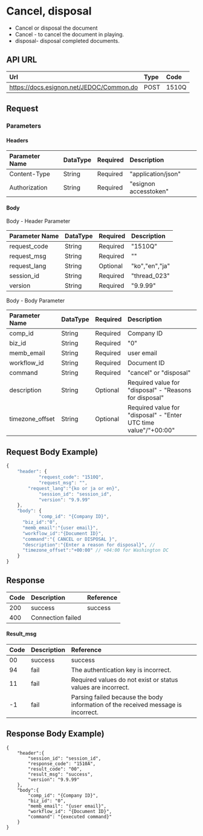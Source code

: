 # Cancel, disposal

* Cancel or disposal the document
* Cancel - to cancel the document in playing.
* disposal- disposal completed documents.

## API URL

| Url | Type | **Code** |
| :--- | :--- | :--- |
| https://docs.esignon.net/JEDOC/Common.do | POST | 1510Q |

## Request

### Parameters

####  Headers

| **Parameter Name**                         | DataType | Required | **Description** |
| :--- | :--- | :--- | :--- |
| Content-Type | String | Required | "application/json" |
| Authorization | String | Required | "esignon accesstoken" |

####   Body 

  Body - Header Parameter

| **Parameter Name**                         | DataType | Required | **Description** |
| :--- | :--- | :--- | :--- |
| request\_code | String | Required | "1510Q" |
| request\_msg | String | Required | "" |
| request\_lang | String | Optional | "ko","en","ja" |
| session\_id | String | Required | "thread\_023" |
| version | String | Required | "9.9.99" |

  Body - Body Parameter

| **Parameter Name** | DataType | Required | **Description** |
| :--- | :--- | :--- | :--- |
| comp\_id | String | Required | Company ID |
| biz\_id | String | Required | "0" |
| memb\_email | String | Required | user email |
| workflow\_id | String | Required | Document ID |
| command | String | Required | "cancel" or  "disposal"  |
| description | String | Optional | Required value for "disposal" - "Reasons for disposal" |
| timezone\_offset | String | Optional | Required value for "disposal" - "Enter UTC time value"/"+00:00" |

## Request Body Example\)

```javascript
{
	"header": {
			"request_code": "1510Q",
			"request_msg": "",
	    "request_lang":"{ko or ja or en}",
			"session_id": "session_id",
			"version": "9.9.99"
	},
	"body": {
			"comp_id": "{Company ID}",
      "biz_id":"0",
      "memb_email":"{user email}",
      "workflow_id":"{Document ID}",
      "command":"{ CANCEL or DISPOSAL }",
      "description":"{Enter a reason for disposal}", // 
      "timezone_offset":"+00:00" // +04:00 for Washington DC
	}
}
```

## Response

| Code | **Description** | **Reference** |
| :--- | :--- | :--- |
| 200 | success | success |
| 400 | Connection failed |  |

#### Result\_msg

| Code | **Description** | **Reference** |
| :--- | :--- | :--- |
| 00 | success | success |
| 94 | fail | The authentication key is incorrect. |
| 11 | fail | Required values do not exist or status values are incorrect. |
| -1 | fail | Parsing failed because the body information of the received message is incorrect. |

## Response Body Example\)

```text
{
	"header":{
		"session_id": "session_id",
		"response_code": "1510A",
		"result_code": "00",
		"result_msg": "success",
		"version": "9.9.99"
	},
	"body":{
		"comp_id": "{Company ID}",
		"biz_id": "0",
		"memb_email": "{user email}",
		"workflow_id": "{Document ID}",
		"command": "{executed command}"
	}
}
```



